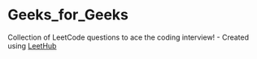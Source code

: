 # Geeks_for_Geeks
Collection of LeetCode questions to ace the coding interview! - Created using [LeetHub](https://github.com/QasimWani/LeetHub)
